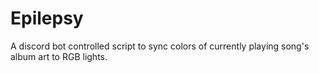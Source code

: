 # Epilepsy
A discord bot controlled script to sync colors of currently playing song's album art to RGB lights.
